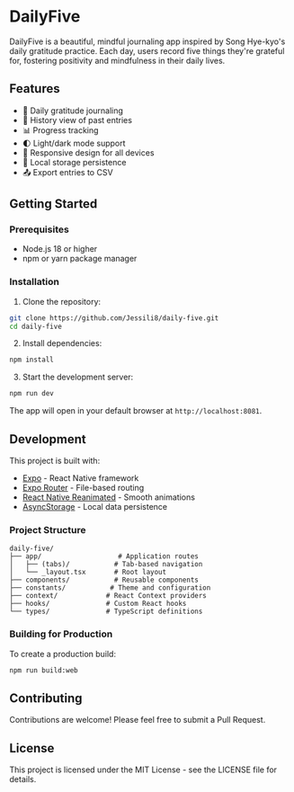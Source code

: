 # DailyFive

DailyFive is a beautiful, mindful journaling app inspired by Song Hye-kyo's daily gratitude practice. Each day, users record five things they're grateful for, fostering positivity and mindfulness in their daily lives.

## Features

- 📝 Daily gratitude journaling
- 📅 History view of past entries
- 📊 Progress tracking
- 🌓 Light/dark mode support
- 📱 Responsive design for all devices
- 💾 Local storage persistence
- 📤 Export entries to CSV

## Getting Started

### Prerequisites

- Node.js 18 or higher
- npm or yarn package manager

### Installation

1. Clone the repository:
```bash
git clone https://github.com/Jessili8/daily-five.git
cd daily-five
```

2. Install dependencies:
```bash
npm install
```

3. Start the development server:
```bash
npm run dev
```

The app will open in your default browser at `http://localhost:8081`.

## Development

This project is built with:

- [Expo](https://expo.dev/) - React Native framework
- [Expo Router](https://docs.expo.dev/router/introduction/) - File-based routing
- [React Native Reanimated](https://docs.swmansion.com/react-native-reanimated/) - Smooth animations
- [AsyncStorage](https://react-native-async-storage.github.io/async-storage/) - Local data persistence

### Project Structure

```
daily-five/
├── app/                   # Application routes
│   ├── (tabs)/           # Tab-based navigation
│   └── _layout.tsx       # Root layout
├── components/           # Reusable components
├── constants/           # Theme and configuration
├── context/            # React Context providers
├── hooks/              # Custom React hooks
└── types/              # TypeScript definitions
```

### Building for Production

To create a production build:

```bash
npm run build:web
```

## Contributing

Contributions are welcome! Please feel free to submit a Pull Request.

## License

This project is licensed under the MIT License - see the LICENSE file for details.
